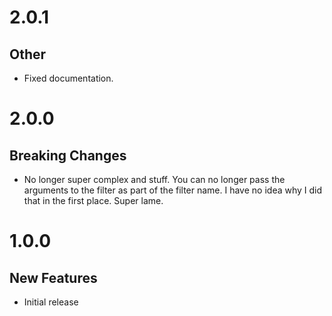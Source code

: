 # 2.0.1

## Other

- Fixed documentation.

# 2.0.0

## Breaking Changes

- No longer super complex and stuff. You can no longer pass the arguments to the filter as part of the filter name. I have no idea why I did that in the first place. Super lame.

# 1.0.0

## New Features

- Initial release
